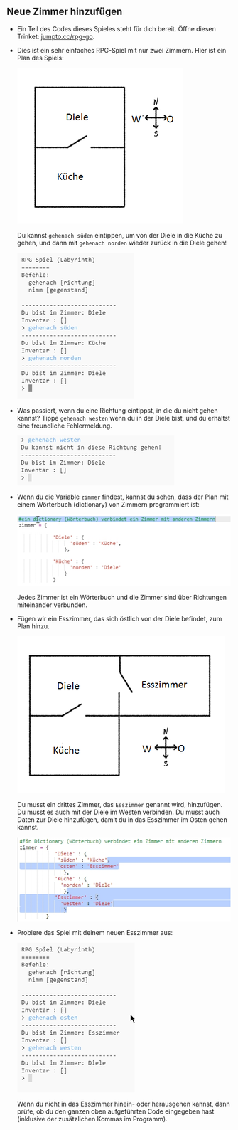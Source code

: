 ## Neue Zimmer hinzufügen

+ Ein Teil des Codes dieses Spieles steht für dich bereit. Öffne diesen Trinket: <a href="http://jumpto.cc/rpg-go" target="_blank">jumpto.cc/rpg-go</a>.

+ Dies ist ein sehr einfaches RPG-Spiel mit nur zwei Zimmern. Hier ist ein Plan des Spiels:
    
    ![screenshot](images/rpg-map1.png)
    
    Du kannst `gehenach süden` eintippen, um von der Diele in die Küche zu gehen, und dann mit `gehenach norden` wieder zurück in die Diele gehen!
    
    ![screenshot](images/rpg-controls.png)

+ Was passiert, wenn du eine Richtung eintippst, in die du nicht gehen kannst? Tippe `gehenach westen` wenn du in der Diele bist, und du erhältst eine freundliche Fehlermeldung.
    
    ![screenshot](images/rpg-error.png)

+ Wenn du die Variable `zimmer` findest, kannst du sehen, dass der Plan mit einem Wörterbuch (dictionary) von Zimmern programmiert ist:
    
    ![screenshot](images/rpg-rooms.png)
    
    Jedes Zimmer ist ein Wörterbuch und die Zimmer sind über Richtungen miteinander verbunden.

+ Fügen wir ein Esszimmer, das sich östlich von der Diele befindet, zum Plan hinzu.
    
    ![screenshot](images/rpg-dining.png)
    
    Du musst ein drittes Zimmer, das `Esszimmer` genannt wird, hinzufügen. Du musst es auch mit der Diele im Westen verbinden. Du musst auch Daten zur Diele hinzufügen, damit du in das Esszimmer im Osten gehen kannst.
    
    ![screenshot](images/rpg-dining-code.png)

+ Probiere das Spiel mit deinem neuen Esszimmer aus:
    
    ![screenshot](images/rpg-dining-test.png)
    
    Wenn du nicht in das Esszimmer hinein- oder herausgehen kannst, dann prüfe, ob du den ganzen oben aufgeführten Code eingegeben hast (inklusive der zusätzlichen Kommas im Programm).
